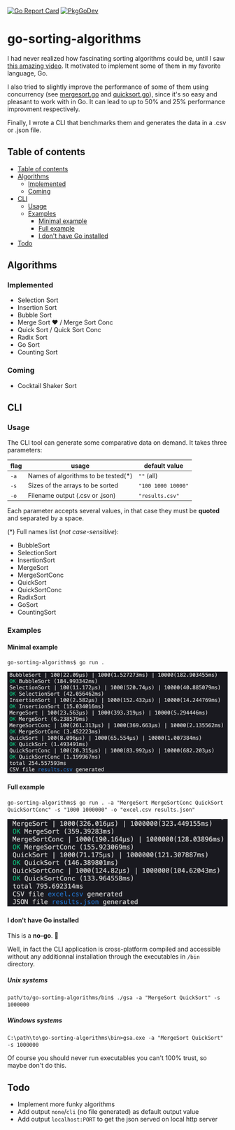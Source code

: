 [![Go Report Card](https://goreportcard.com/badge/github.com/gregoryalbouy/go-sorting-algorithms)](https://goreportcard.com/report/github.com/gregoryalbouy/go-sorting-algorithms)
[![PkgGoDev](https://pkg.go.dev/badge/github.com/gregoryalbouy/go-sorting-algorithms)](https://pkg.go.dev/github.com/gregoryalbouy/go-sorting-algorithms)

# go-sorting-algorithms

I had never realized how fascinating sorting algorithms could be, until I saw [this amazing video](https://www.youtube.com/watch?v=kPRA0W1kECg). It motivated to implement some of them in my favorite language, Go.

I also tried to slightly improve the performance of some of them using concurrency (see [mergesort.go](./sorting/mergesort.go) and [quicksort.go](./sorting/quicksort.go)), since it's so easy and pleasant to work with in Go. It can lead to up to 50% and 25% performance improvment respectively.

Finally, I wrote a CLI that benchmarks them and generates the data in a .csv or .json file.

## Table of contents

- [Table of contents](#table-of-contents)
- [Algorithms](#algorithms)
  * [Implemented](#implemented)
  * [Coming](#coming)
- [CLI](#cli)
  * [Usage](#usage)
  * [Examples](#examples)
    + [Minimal example](#minimal-example)
    + [Full example](#full-example)
    + [I don't have Go installed](#i-dont-have-go-installed)
- [Todo](#todo)

## Algorithms

### Implemented

* Selection Sort
* Insertion Sort
* Bubble Sort
* Merge Sort :heart: / Merge Sort Conc
* Quick Sort / Quick Sort Conc
* Radix Sort
* Go Sort
* Counting Sort

### Coming

* Cocktail Shaker Sort

## CLI

### Usage

The CLI tool can generate some comparative data on demand. It takes three parameters:

| flag | usage | default value |
| ----- | ----- | ----- |
| `-a` | Names of algorithms to be tested(*) | `""` (all) |
| `-s` | Sizes of the arrays to be sorted | `"100 1000 10000"` |
| `-o` | Filename output (.csv or .json) | `"results.csv"` |

Each parameter accepts several values, in that case they must be **quoted** and separated by a space.

(*) Full names list (*not case-sensitive*):
* BubbleSort
* SelectionSort
* InsertionSort
* MergeSort
* MergeSortConc
* QuickSort
* QuickSortConc
* RadixSort
* GoSort
* CountingSort

### Examples

#### Minimal example
```console
go-sorting-algorithms$ go run .
```
![Minimal example output](./_example/readme-minimal-example.png)

#### Full example
```console
go-sorting-algorithms$ go run . -a "MergeSort MergeSortConc QuickSort QuickSortConc" -s "1000 1000000" -o "excel.csv results.json"
```
![Full example output](./_example/readme-full-example.png)

#### I don't have Go installed

This is a **no-go**. :poop:

Well, in fact the CLI application is cross-platform compiled and accessible without any additionnal installation through the executables in `/bin` directory.

##### Unix systems
```console
path/to/go-sorting-algorithms/bin$ ./gsa -a "MergeSort QuickSort" -s 1000000
```

##### Windows systems
```console
C:\path\to\go-sorting-algorithms\bin>gsa.exe -a "MergeSort QuickSort" -s 1000000
```

Of course you should never run executables you can't 100% trust, so maybe don't do this.

## Todo

* Implement more funky algorithms
* Add output `none`/`cli` (no file generated) as default output value
* Add output `localhost:PORT` to get the json served on local http server